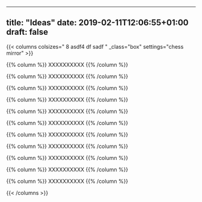 
---
title: "Ideas"
date: 2019-02-11T12:06:55+01:00
draft: false
---



{{< columns colsizes="    8 asdf4 df sadf  " _class="box" settings="chess mirror" >}}


{{% column %}}
XXXXXXXXXX
{{% /column %}}




{{% column %}}
XXXXXXXXXX
{{% /column %}}




{{% column %}}
XXXXXXXXXX
{{% /column %}}




{{% column %}}
XXXXXXXXXX
{{% /column %}}




{{% column %}}
XXXXXXXXXX
{{% /column %}}




{{% column %}}
XXXXXXXXXX
{{% /column %}}




{{% column %}}
XXXXXXXXXX
{{% /column %}}







{{% column %}}
XXXXXXXXXX
{{% /column %}}





{{% column %}}
XXXXXXXXXX
{{% /column %}}





{{% column %}}
XXXXXXXXXX
{{% /column %}}





{{% column %}}
XXXXXXXXXX
{{% /column %}}




{{< /columns >}}